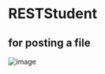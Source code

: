# RESTStudent
## for posting a file 
![image](https://github.com/1MANR1/RESTStudent/assets/93546481/8b6abf51-5857-4146-a7b5-7416c1c73d2d)
